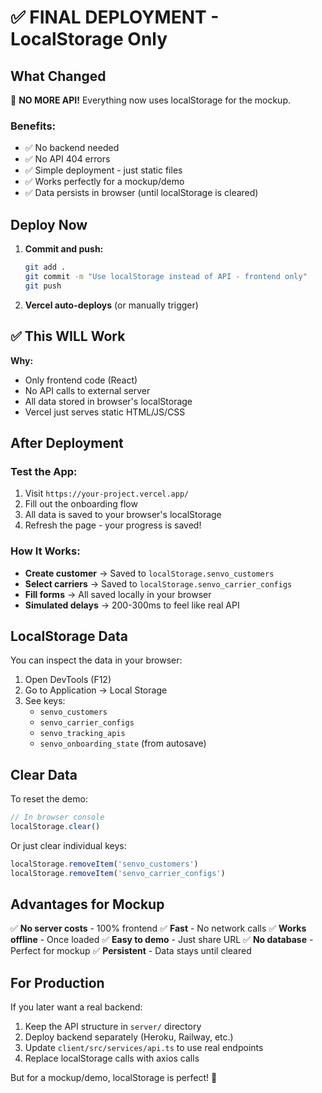 # ✅ FINAL DEPLOYMENT - LocalStorage Only

## What Changed

🎉 **NO MORE API!** Everything now uses localStorage for the mockup.

### Benefits:
- ✅ No backend needed
- ✅ No API 404 errors
- ✅ Simple deployment - just static files
- ✅ Works perfectly for a mockup/demo
- ✅ Data persists in browser (until localStorage is cleared)

## Deploy Now

1. **Commit and push:**
   ```bash
   git add .
   git commit -m "Use localStorage instead of API - frontend only"
   git push
   ```

2. **Vercel auto-deploys** (or manually trigger)

## ✅ This WILL Work

**Why:**
- Only frontend code (React)
- No API calls to external server
- All data stored in browser's localStorage
- Vercel just serves static HTML/JS/CSS

## After Deployment

### Test the App:
1. Visit `https://your-project.vercel.app/`
2. Fill out the onboarding flow
3. All data is saved to your browser's localStorage
4. Refresh the page - your progress is saved!

### How It Works:
- **Create customer** → Saved to `localStorage.senvo_customers`
- **Select carriers** → Saved to `localStorage.senvo_carrier_configs`
- **Fill forms** → All saved locally in your browser
- **Simulated delays** → 200-300ms to feel like real API

## LocalStorage Data

You can inspect the data in your browser:
1. Open DevTools (F12)
2. Go to Application → Local Storage
3. See keys:
   - `senvo_customers`
   - `senvo_carrier_configs`
   - `senvo_tracking_apis`
   - `senvo_onboarding_state` (from autosave)

## Clear Data

To reset the demo:
```javascript
// In browser console
localStorage.clear()
```

Or just clear individual keys:
```javascript
localStorage.removeItem('senvo_customers')
localStorage.removeItem('senvo_carrier_configs')
```

## Advantages for Mockup

✅ **No server costs** - 100% frontend
✅ **Fast** - No network calls
✅ **Works offline** - Once loaded
✅ **Easy to demo** - Just share URL
✅ **No database** - Perfect for mockup
✅ **Persistent** - Data stays until cleared

## For Production

If you later want a real backend:
1. Keep the API structure in `server/` directory
2. Deploy backend separately (Heroku, Railway, etc.)
3. Update `client/src/services/api.ts` to use real endpoints
4. Replace localStorage calls with axios calls

But for a mockup/demo, localStorage is perfect! 🎉
